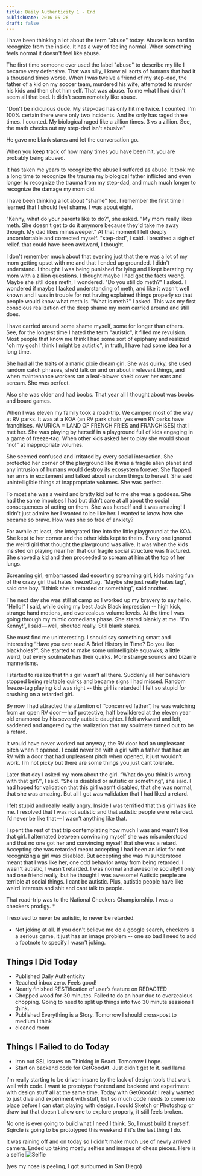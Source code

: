 ```yaml
---
title: Daily Authenticity 1 - End
publishDate: 2016-05-26
draft: false
---
```


I have been thinking a lot about the term "abuse" today. Abuse is so hard to recognize from the inside. It has a way of feeling normal. When something feels normal it doesn't feel like abuse.

The first time someone ever used the label "abuse" to describe my life I became very defensive. That was silly, I knew all sorts of humans that had it a thousand times worse. When I was twelve a friend of my step-dad, the father of a kid on my soccer team, murdered his wife, attempted to murder his kids and then shot him self. That was abuse. To me what I had didn't seem all that bad. It didn't seem remotely like abuse.

"Don't be ridiculous dude. My step-dad has only hit me twice. I counted. I'm 100% certain there were only two incidents. And he only has raged three times. I counted. My biological raged like a zillion times. 3 vs a zillion. See, the math checks out my step-dad isn't abusive"

He gave me blank stares and let the conversation go.

When you keep track of how many times you have been hit, you are probably being abused.

It has taken me years to recognize the abuse I suffered as abuse. It took me a long time to recognize the trauma my biological father inflicted and even longer to recognize the trauma from my step-dad, and much much longer to recognize the damage my mom did.

I have been thinking a lot about "shame" too. I remember the first time I learned that I should feel shame. I was about eight.

"Kenny, what do your parents like to do?", she asked.
"My mom really likes meth. She doesn't get to do it anymore because they'd take me away though. My dad likes minesweeper."
At that moment I felt deeply uncomfortable and corrected myself.
"step-dad", I said.
I breathed a sigh of relief. that could have been awkward, I thought.

I don't remember much about that evening just that there was a lot of my mom getting upset with me and that I ended up grounded. I didn't understand. I thought I was being punished for lying and I kept berating my mom with a zillion questions. I thought maybe I had got the facts wrong. Maybe she sitll does meth, I wondered. "Do you still do meth?" I asked. I wondered if maybe I lacked understanding of meth, and like it wasn't well known and I was in trouble for not having explained things properly so that people would know what meth is. "What is meth?" I asked. This was my first conscious realization of the deep shame my mom carried around and still does.

I have carried around some shame myself, some for longer than others. See, for the longest time I hated the term "autistic", it filled me revulsion. Most people that know me think I had some sort of epiphany and realized "oh my gosh I think I might be autistic", in truth, I have had some idea for a long time.

She had all the traits of a manic pixie dream girl. She was quirky, she used random catch phrases, she’d talk on and on about irrelevant things, and when maintenance workers ran a leaf-blower she’d cover her ears and scream. She was perfect. 

Also she was older and had boobs. That year all I thought about was boobs and board games.

When I was eleven my family took a road-trip. We camped most of the way at RV parks. It was at a KOA (an RV park chain. yes even RV parks have franchises. AMURICA = LAND OF FRENCH FRIES and FRANCHISES) that I met her. She was playing by herself in a playground full of kids engaging in a game of freeze-tag. When other kids asked her to play she would shout “no!” at inappropriate volumes.

She seemed confused and irritated by every social interaction. She protected her corner of the playground like it was a fragile alien planet and any intrusion of humans would destroy its ecosystem forever. She flapped her arms in excitement and talked about random things to herself. She said unintelligible things at inappropriate volumes. She was perfect.

To most she was a weird and bratty kid but to me she was a goddess. She had the same impulses I had but didn’t care at all about the social consequences of acting on them. She was herself and it was amazing! I didn’t just admire her I wanted to be like her. I wanted to know how she became so brave. How was she so free of anxiety?

For awhile at least, she integrated fine into the little playground at the KOA. She kept to her corner and the other kids kept to theirs. Every one ignored the weird girl that thought the playground was alive. It was when the kids insisted on playing near her that our fragile social structure was fractured. She shoved a kid and then proceeded to scream at him at the top of her lungs.

Screaming girl, embarrassed dad escorting screaming girl, kids making fun of the crazy girl that hates freeze0tag. “Maybe she just really hates tag”, said one boy. “I think she is retarded or something”, said another.

The next day she was still at camp so I worked up my bravery to say hello. “Hello!” I said, while doing my best Jack Black impression -- high kick, strange hand motions, and overzealous volume levels. At the time I was going through my mimic comedians phase. She stared blankly at me. “I’m Kenny!”, I said — well, shouted really. Still blank stares.

She must find me uninteresting. I should say something smart and interesting “Have you ever read A Brief History in Time? Do you like blackholes?”. She started to make some unintelligible squawks; a little weird, but every soulmate has their quirks. More strange sounds and bizarre mannerisms.

I started to realize that this girl wasn’t all there. Suddenly all her behaviors stopped being relatable quirks and became signs I had missed. Random freeze-tag playing kid was right -- this girl is retarded! I felt so stupid for crushing on a retarded girl.

By now I had attracted the attention of “concerned father”, he was watching from an open RV door — half protective, half bewildered at the eleven year old enamored by his severely autistic daughter. I felt awkward and left, saddened and angered by the realization that my soulmate turned out to be a retard.

It would have never worked out anyway, the RV door had an unpleasant pitch when it opened. I could never be with a girl with a father that had an RV with a door that had unpleasent pitch when opened, it just wouldn’t work. I’m not picky but there are some things you just cant tolerate.

Later that day I asked my mom about the girl. “What do you think is wrong with that girl?”, I said. “She is disabled or autistic or something”, she said. I had hoped for validation that this girl wasn’t disabled, that she was normal, that she was amazing. But all I got was validation that I had liked a retard.

I felt stupid and really really angry. Inside I was terrified that this girl was like me. I resolved that I was not autistic and that autistic people were retarded. I’d never be like that — I wasn’t anything like that.

I spent the rest of that trip contemplating how much I was and wasn’t like that girl. I alternated between convincing myself she was misunderstood and that no one got her and convincing myself that she was a retard. Accepting she was retarded meant accepting I had been an idiot for not recognizing a girl was disabled. But accepting she was misunderstood meant that I was like her, one odd behavior away from being retarded. I wasn't autistic, I wasn't retarded. I was normal and awesome socially! I only had one friend really, but he thought I was awesome! Autistic people are terrible at social things. I cant be autistic. Plus, autistic people have like weird interests and shit and cant talk to people.

That road-trip was to the National Checkers Championship. I was a checkers prodigy. *

I resolved to never be autistic, to never be retarded.

* Not joking at all. If you don't believe me do a google search, checkers is a serious game, it just has an image problem -- one so bad I need to add a footnote to specify I wasn't joking.

## Things I Did Today

- Published Daily Authenticity
- Reached inbox zero. Feels good!
- Nearly finished RESTification of user’s feature on REDACTED
- Chopped wood for 30 minutes. Failed to do an hour due to overzealous chopping. Going to need to split up things into two 30 minute sessions I think.
- Published Everything is a Story. Tomorrow I should cross-post to medium I think
- cleaned room


## Things I Failed to do Today

- Iron out SSL issues on Thinking in React. Tomorrow I hope.
- Start on backend code for GetGoodAt. Just didn't get to it. sad llama

I'm really starting to be driven insane by the lack of design tools that work well with code. I want to prototype frontend and backend and experiment with design stuff all at the same time. Today with GetGoodAt I really wanted to just dive and experiment with stuff, but so much code needs to come into place before I can start playing with design. I could Sketch or Photoshop or draw but that doesn't allow one to explore properly, it still feels broken.

No one is ever going to build what I need I think. So, I must build it myself. Sqircle is going to be prototyped this weekend if it's the last thing I do.

It was raining off and on today so I didn't make much use of newly arrived camera. Ended up taking mostly selfies and images of chess pieces. Here is a selfie ![Selfie](https://i.imgur.com/hXOxGjJ.jpg)

(yes my nose is peeling, I got sunburned in San Diego)
